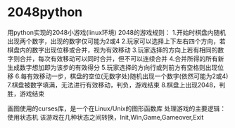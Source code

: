 # 2048python
用python实现的2048小游戏(linux环境)
2048的游戏规则：
   1.开始时棋盘内随机出现两个数字，出现的数字仅可能为2或4
   2.玩家可以选择上下左右四个方向，若棋盘内的数字出现位移或合并，视为有效移动
   3.玩家选择的方向上若有相同的数字则合并，每次有效移动可以同时合并，但不可以连续合并
   4.合并所得的所有新生成数字想加即为该步的有效得分
   5.玩家选择的方向行或列前方有空格则出现位移
   6.每有效移动一步，棋盘的空位(无数字处)随机出现一个数字(依然可能为2或4)
   7.棋盘被数字填满，无法进行有效移动，判负，游戏结束
   8.棋盘上出现2048，判胜，游戏结束
 
 画图使用的curses库，是一个在Linux/Unix的图形函数库
 处理游戏的主要逻辑：使用状态机
 该游戏在几种状态之间转换，Init,Win,Game,Gameover,Exit
 
 
 

